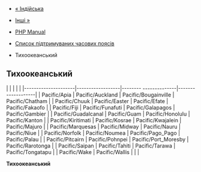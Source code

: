 - [« Індійська](timezones.indian.md)
- [Інші »](timezones.others.md)

- [PHP Manual](index.md)
- [Список підтримуваних часових поясів](timezones.md)
- Тихоокеанський

## Тихоокеанський

| | | | |
|---------------------|------------------|-------- --------------|-------------------|
| Pacific/Apia | Pacific/Auckland | Pacific/Bougainville | Pacific/Chatham |
| Pacific/Chuuk | Pacific/Easter | Pacific/Efate | Pacific/Fakaofo |
| Pacific/Fiji | Pacific/Funafuti | Pacific/Galapagos | Pacific/Gambier |
| Pacific/Guadalcanal | Pacific/Guam | Pacific/Honolulu | Pacific/Kanton |
| Pacific/Kiritimati | Pacific/Kosrae | Pacific/Kwajalein | Pacific/Majuro |
| Pacific/Marquesas | Pacific/Midway | Pacific/Nauru | Pacific/Niue |
| Pacific/Norfolk | Pacific/Noumea | Pacific/Pago_Pago | Pacific/Palau |
| Pacific/Pitcairn | Pacific/Pohnpei | Pacific/Port_Moresby | Pacific/Rarotonga |
| Pacific/Saipan | Pacific/Tahiti | Pacific/Tarawa | Pacific/Tongatapu |
| Pacific/Wake | Pacific/Wallis | | |

**Тихоокеанський**
